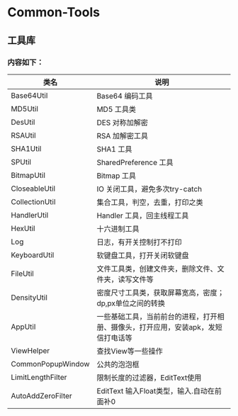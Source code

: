 # Common-Tools
## 工具库
### 内容如下：
|类名|说明|
|---|----|
|Base64Util|Base64 编码工具|
|MD5Util|MD5 工具类|
|DesUtil|DES 对称加解密|
|RSAUtil|RSA 加解密工具|
|SHA1Util|SHA1 工具|
|SPUtil|SharedPreference 工具|
|BitmapUtil|Bitmap 工具|
|CloseableUtil|IO 关闭工具，避免多次try-catch|
|CollectionUtil|集合工具，判空，去重，打印之类|
|HandlerUtil|Handler 工具，回主线程工具|
|HexUtil|十六进制工具|
|Log|日志，有开关控制打不打印|
|KeyboardUtil|软键盘工具，打开关闭软键盘|
|FileUtil|文件工具类，创建文件夹，删除文件、文件夹，读写文件等|
|DensityUtil|密度尺寸工具类，获取屏幕宽高，密度；dp,px单位之间的转换|
|AppUtil|一些基础工具，当前前台的进程，打开相册、摄像头，打开应用，安装apk，发短信打电话等|
|ViewHelper|查找View等一些操作|
|CommonPopupWindow|公共的泡泡框|
|LimitLengthFilter|限制长度的过滤器，EditText使用|
|AutoAddZeroFilter|EditText 输入Float类型，输入.自动在前面补0|